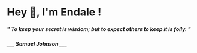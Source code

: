 <h1 title="head"> Hey 👋, I'm Endale !</h1>

**<h5><i>" To keep your secret is wisdom; but to expect others to keep it is folly. "</i></h5>**

*<b>___ Samuel Johnson ___</b>*
